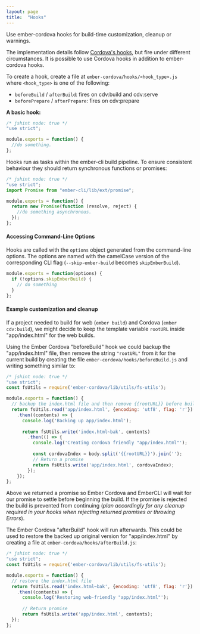 ```yaml
---
layout: page
title:  "Hooks"
---
```


Use ember-cordova hooks for build-time customization, cleanup or warnings.

The implementation details follow [Cordova's hooks](https://cordova.apache.org/docs/en/latest/guide/appdev/hooks/index.html#introduction), but fire under different circumstances. It is possible to use Cordova hooks in addition to ember-cordova hooks.


To create a hook, create a file at `ember-cordova/hooks/<hook_type>.js` where `<hook_type>` is one of the following:

* `beforeBuild` / `afterBuild`: fires on cdv:build and cdv:serve
* `beforePrepare` / `afterPrepare`: fires on cdv:prepare

**A basic hook:**

```js
/* jshint node: true */
"use strict";

module.exports = function() {
  //do something.
};
```

Hooks run as tasks within the ember-cli build pipeline. To ensure consistent behaviour they should return synchronous functions or promises:

```js
/* jshint node: true */
"use strict";
import Promise from "ember-cli/lib/ext/promise";

module.exports = function() {
  return new Promise(function (resolve, reject) {
    //do something asynchronous.
  });
};
```

#### Accessing Command-Line Options

Hooks are called with the `options` object generated from the command-line options. The options are named with the camelCase version of the corresponding CLI flag (`--skip-ember-build` becomes `skipEmberBuild`).

```js
module.exports = function(options) {
  if (!options.skipEmberBuild) {
    // do something
  }
};
```

#### Example customization and cleanup
If a project needed to build for web (`ember build`) and Cordova (`ember cdv:build`), we might decide to keep the template variable `rootURL` inside "app/index.html" for the web builds. 

Using the Ember Cordova "beforeBuild" hook we could backup the "app/index.html" file, then remove the string `"rootURL"` from it for the current build by creating the file `ember-cordova/hooks/beforeBuild.js` and writing something similar to:

```javascript
/* jshint node: true */
"use strict";
const fsUtils = require('ember-cordova/lib/utils/fs-utils');

module.exports = function() {
  // backup the index.html file and then remove {{rootURL}} before build.
  return fsUtils.read('app/index.html', {encoding: 'utf8', flag: 'r'})
    .then((contents) => {
      console.log('Backing up app/index.html');
      
      return fsUtils.write('index.html~bak', contents)
        .then(() => {
          console.log('Creating cordova friendly "app/index.html"');
          
          const cordovaIndex = body.split('{{rootURL}}').join('');
          // Return a promise
          return fsUtils.write('app/index.html', cordovaIndex);
        });
    });
};
```

Above we returned a promise so Ember Cordova and EmberCLI will wait for our promise to settle before beginning the build. If the promise is rejected the build is prevented from continuing (*plan accordingly for any cleanup required in your hooks when rejecting returned promises or throwing Errors*).

The Ember Cordova "afterBuild" hook will run afterwards. This could be used to restore the backed up original version for "app/index.html" by creating a file at `ember-cordova/hooks/afterBuild.js`:

```javascript
/* jshint node: true */
"use strict";
const fsUtils = require('ember-cordova/lib/utils/fs-utils');

module.exports = function() {
  // restore the index.html file
  return fsUtils.read('index.html~bak', {encoding: 'utf8', flag: 'r'})
    .then((contents) => {
      console.log('Restoring web-friendly "app/index.html"');
    
      // Return promise
      return fsUtils.write('app/index.html', contents);
  });
};
```
